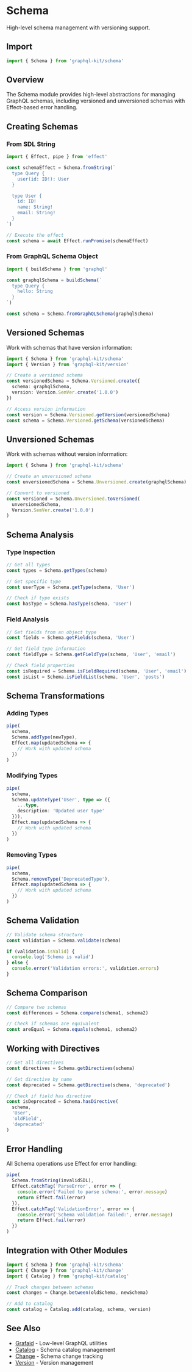 # Schema

High-level schema management with versioning support.

## Import

```typescript
import { Schema } from 'graphql-kit/schema'
```

## Overview

The Schema module provides high-level abstractions for managing GraphQL schemas, including versioned and unversioned schemas with Effect-based error handling.

## Creating Schemas

### From SDL String

```typescript
import { Effect, pipe } from 'effect'

const schemaEffect = Schema.fromString(`
  type Query {
    user(id: ID!): User
  }

  type User {
    id: ID!
    name: String!
    email: String!
  }
`)

// Execute the effect
const schema = await Effect.runPromise(schemaEffect)
```

### From GraphQL Schema Object

```typescript
import { buildSchema } from 'graphql'

const graphqlSchema = buildSchema(`
  type Query {
    hello: String
  }
`)

const schema = Schema.fromGraphQLSchema(graphqlSchema)
```

## Versioned Schemas

Work with schemas that have version information:

```typescript
import { Schema } from 'graphql-kit/schema'
import { Version } from 'graphql-kit/version'

// Create a versioned schema
const versionedSchema = Schema.Versioned.create({
  schema: graphqlSchema,
  version: Version.SemVer.create('1.0.0')
})

// Access version information
const version = Schema.Versioned.getVersion(versionedSchema)
const schema = Schema.Versioned.getSchema(versionedSchema)
```

## Unversioned Schemas

Work with schemas without version information:

```typescript
import { Schema } from 'graphql-kit/schema'

// Create an unversioned schema
const unversionedSchema = Schema.Unversioned.create(graphqlSchema)

// Convert to versioned
const versioned = Schema.Unversioned.toVersioned(
  unversionedSchema,
  Version.SemVer.create('1.0.0')
)
```

## Schema Analysis

### Type Inspection

```typescript
// Get all types
const types = Schema.getTypes(schema)

// Get specific type
const userType = Schema.getType(schema, 'User')

// Check if type exists
const hasType = Schema.hasType(schema, 'User')
```

### Field Analysis

```typescript
// Get fields from an object type
const fields = Schema.getFields(schema, 'User')

// Get field type information
const fieldType = Schema.getFieldType(schema, 'User', 'email')

// Check field properties
const isRequired = Schema.isFieldRequired(schema, 'User', 'email')
const isList = Schema.isFieldList(schema, 'User', 'posts')
```

## Schema Transformations

### Adding Types

```typescript
pipe(
  schema,
  Schema.addType(newType),
  Effect.map(updatedSchema => {
    // Work with updated schema
  })
)
```

### Modifying Types

```typescript
pipe(
  schema,
  Schema.updateType('User', type => ({
    ...type,
    description: 'Updated user type'
  })),
  Effect.map(updatedSchema => {
    // Work with updated schema
  })
)
```

### Removing Types

```typescript
pipe(
  schema,
  Schema.removeType('DeprecatedType'),
  Effect.map(updatedSchema => {
    // Work with updated schema
  })
)
```

## Schema Validation

```typescript
// Validate schema structure
const validation = Schema.validate(schema)

if (validation.isValid) {
  console.log('Schema is valid')
} else {
  console.error('Validation errors:', validation.errors)
}
```

## Schema Comparison

```typescript
// Compare two schemas
const differences = Schema.compare(schema1, schema2)

// Check if schemas are equivalent
const areEqual = Schema.equals(schema1, schema2)
```

## Working with Directives

```typescript
// Get all directives
const directives = Schema.getDirectives(schema)

// Get directive by name
const deprecated = Schema.getDirective(schema, 'deprecated')

// Check if field has directive
const isDeprecated = Schema.hasDirective(
  schema,
  'User',
  'oldField',
  'deprecated'
)
```

## Error Handling

All Schema operations use Effect for error handling:

```typescript
pipe(
  Schema.fromString(invalidSDL),
  Effect.catchTag('ParseError', error => {
    console.error('Failed to parse schema:', error.message)
    return Effect.fail(error)
  }),
  Effect.catchTag('ValidationError', error => {
    console.error('Schema validation failed:', error.message)
    return Effect.fail(error)
  })
)
```

## Integration with Other Modules

```typescript
import { Schema } from 'graphql-kit/schema'
import { Change } from 'graphql-kit/change'
import { Catalog } from 'graphql-kit/catalog'

// Track changes between schemas
const changes = Change.between(oldSchema, newSchema)

// Add to catalog
const catalog = Catalog.add(catalog, schema, version)
```

## See Also

- [Grafaid](/api/grafaid) - Low-level GraphQL utilities
- [Catalog](/api/catalog) - Schema catalog management
- [Change](/api/change) - Schema change tracking
- [Version](/api/version) - Version management
